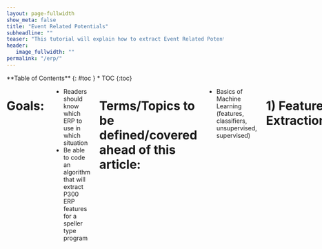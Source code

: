 ```yaml
---
layout: page-fullwidth
show_meta: false
title: "Event Related Potentials"
subheadline: ""
teaser: "This tutorial will explain how to extract Event Related Potentials "
header:
   image_fullwidth: ""
permalink: "/erp/"
---
```

<div class="row">
<div class="medium-4 medium-push-8 columns" markdown="1">
<div class="panel radius" markdown="1">
**Table of Contents**
{: #toc }
*  TOC
{:toc}
</div>
</div><!-- /.medium-4.columns -->


<div class="medium-8 medium-pull-4 columns" markdown="1">

# Goals:

* Readers should know which ERP to use in which situation
* Be able to code an algorithm that will extract P300 ERP features for a speller type program

# Terms/Topics to be defined/covered ahead of this article:

* Basics of Machine Learning (features, classifiers, unsupervised, supervised)

# 1) Feature Extraction
### __1.1 What is feature extraction__
Raw neural data, recorded from an EEG or other BCI device, includes a broad set of information about brain activity and some noise from external interference. Even with minimal noise, the complexity of the data in its raw form can be difficult to interpret. Feature extraction is the process of identifying and extracting meaningful information from raw neural data. This reduces the noise as well as the volume of data, making it easier to identify patterns and improves the accuracy of the BCI.

Some feature extraction methods are unsupervised. They do not use example data labelled with features to learn from. They simply extract the most significant information on their own by discarding similarities and focusing on the differences in the data. These methods include Principal Component Analysis (PCA), Wavelet transform, and more. Other methods like Common Spatial Patterns (CSP) are supervised. They require a set of labelled data to determine the specific patterns you would like to extract.

### __1.2 Which features to extract__
The choice of feature extraction methods will depend on several design choices including the type of brain processes being captured. In this document, we will focus on BCIs based on event-related potentials (ERPs).

The feature extraction step for ERP-based BCIs is fairly simple. The first step is to extract epochs. An epoch is a chunk of an EEG signal with a specified length and synchronised with an event (i.e. the presentation of a stimulus). Statistics of these epochs are then computed to extract features. For example, one may  simply compute the mean voltage recorded at each electrode site during the epoch. This feature is usually sufficient for identifying ERPs.

# 2) Event-Related Potential

### __2.1 What is an event-related potential__
An event-related potential, or ERP, is the electrophysiological response in the brain
to a specific motor or cognitive event (e.g. a stimulus). This stimulus can be almost
anything: a flashing light, a surprising sound, a blinking eyeld etc. In all cases, a bci
using ERP's will try to isolate and identify these small, event-related responses.

### __2.2 How to record an ERP with EEG__

A scalp-recorded EEG records the joint activity of millions of neurons making it almost impossible
to isolate each and every signal that relates to an ERP. The best we can do is look at the 
overall voltage changes. We call a change that appears to reflect a specific psychological 
process an _ERP component_.

An ERP waveform (Figure 1) contains the overall voltage changes over time starting at the onset
of the stimulus. It contains several wave peaks, which could be relevant ERP components. Each positive (P)
and negative (N) peak is followed by a number (i.e. N1, P2, N2, P3, etc.) representing the distance from
the stimulus onset (0 ms). This is the most common naming convention.

![Figure 1]({{ "/images/erp/Figure-1-ERP-waveform.png" | absolute_url }})

Figure 1. ERP waveform with a typical P3 wave. From (Hoffman et al., 2008)

### __2.3 How to use ERP's__
BCIs using ERPs are easier to use as they require very little training time. They can be used to monitor
attention and fatigue by studying how the brain reacts to certain external events. With visual stimuli, an
ERP-based BCI can be used as an input device with a relatively quick reaction time compared to other BCI's. 
For more information see: [An Introduction to the Event-Related Potential Technique By Steven J. Luck](https://mitpress.mit.edu/books/introduction-event-related-potential-technique-0)

### __2.4 How to generate an ERP__
Any sensory, motor or cognitive event can trigger an ERP, but most BCI's using ERPs are
sensory-based and use either visual or auditory stimuli. Both stimuli are more easily generated by a 
computer than other sensory input. Also, the visual cortex has been studied for decades, allowing us
to better interpret visual stimuli on the brain. Sensorimotor stimuli are also used in some BCIs while olfactory and gustatory
stimuli are rarely used.

### __2.5 The P3 family of ERP's__

One of the easiest approaches to make the brain generate an ERP is by developing experiments following the 
_oddball paradigm_. In these experiments, participants are shown a repetitive sequence of standard stimuli (e.g. pictures of cars)
interleaved, rarely by a deviant stimulus (e.g. a picture of a face). Our brain reacts to these "odd" stimuli by generating a large P3 or (P300) ERP component. The P3 wave peak occurs around 300-600 ms after the odd stimuli is presented. It is also called the P300
as when it was discovered it was believed the peak alsways occurred as 300 ms. 

This document will mainly focus on the P3 wave but there are other important ERP components used in BCI research, including the N2pc
(related to the attention), N4 or N400 (related to language) and the error related negativity (ERN). For further details on those compenents see: [An Introduction to the Event-Related Potential Technique By Steven J. Luck](https://mitpress.mit.edu/books/introduction-event-related-potential-technique-0)

The characteristics or the P3 make it very suitable for devloping BCIs. First of all, the P3 response is easy to measure with EEG, hence being suitable for non-invasive BCIs. Moreover, a P3-based BCI requires less than 10 minutes of training and it works with the majority of subjects, including those with severe neurological diseases.

### __2.6 History of P3-based BCIs__

The P3 is a ERP component reported by Sutton in 1967 but the first P3-based BCI was developed by Farwell and Donchin in 1988 to provide
a speller (virtual keyboard) for paralysed people. Users would look at a matrix of letters on a screen and were asked to focuson the letter
they wanted to input. The rows and columns of letters would flash randomly and whenever the letter of interest was highlighted it would 
appear to the brain as an "oddball" stimulus. the stimulus would be detected as a P3 ERP component and the BCI would output the corresponding letter.

After this first P3-based BCI was introduced, not much attention was given to this technology. According to Donchin et al. (2000) there were no P3-based BCI peer-reviewed papers from 1988 to 2000. The next five years saw only a modest increase in P3-based BCI articles, which often relies on offline analyses, such as analyzing other groups' data from the 2003 BCI Data Analysis Competition. 

In the last decade, P3-based BCIs have emerged as one of the main BCI categories due to several appealing features. It's straightforward to use, relatively fast, effective for most sers, and requires almost no training. P3-based BCIs can be used for a wide range of applications including controlling virtual keyboards, controlling a mouse, supporting decision-making, and so on.

# 3) How to record, process, and classify an ERP

This section presents a hands-on tutorial on how to extract ERPs from EEG data. We use the 
[Python MNE Library](http://martinos.org/mne/stable/index.html), which has good tools for eeg
and MEG data analysis. In addition, this library includes EEG datasets which can be downloaded
for free.

### __MNE Sample Dataset__

We use the sample dataset provided by MNE and recorded in an experiment where checkerboard
patterns were presented to the subject into the left and right visual field, interspersed by tones
to the left or right ear according to the following settings:
---The interval between the stimuli was 750 ms.
---Occasionally, a smiley face was presented at the center of the visual field.
---Subject was asked to press a key with the right index finder as soon as possible after the appearance of the face.
---EEG data from a 60-channel electrode cap was acquired simultaneously with MEG data.

The sample dataset can be downloaded with the following command:

mne.datasets.sample.data_path(verbose=True)

The trigger codes for each kind of stimulus are shown in the table below:

| Name   | Trigger code |    Content   |
|--------|:------------:|----------------------------------------:|
|  LA    |       1      | Response to left-ear auditory stimulus  |
|  RA    |       2      | Response to right-ear auditory stimulus |
|  LV    |       3      | Response to left visual field stimulus  |
|  RV    |       4      | Response to right visual field stimulus |
| smiley |       5      | Response to the smiley face             |
| button |      32      | Response triggered by the button press  |

For more information on processing examples of this dataset check [this link](http://martinos.org/mne/stable/manual/sample_dataset.html)

### __3.2 Importing data__

>> import mne
>> from mne.datasets import sample

>> data_path = sample.data_path()
>> raw_fname = data_path + '/MEG/sample/sample_audvis_filt-0-40_raw.fif'
>> Event_fname = data_path + '/MEG/sample/sample_audvis_filt-0-40_raw-eve.fif'
>> raw = mne.io.read_raw_fif(raw_fname, preload=True)
>> raw.set_eeg_reference()  # set EEG average reference

### __3.3 EEG Montage__

### __3.4 EEG Reference__

### __3.5 EEG Preprocessing__

   Before starting to extract features from a signal, it's important to remove the artifacts in 
order to clean the signals to enhance relevant information embedded in these signals. EEG
signals are known to be very noisy, as they can be easilyh affected by the electrical activity of the 
body (EOG and EMG) and environmental artifacts (e.g. 50 or 60 Hz power line). The preprocessing
step aims at increasing the SNR (Signal-to-Noise Ratio) of the signals.

--- _Bandpass 0.15 - 40 Hz_
--- _Select the most important channels (manually removing the less important channels for now)

### __3.6 Epoching__

ERP components are characterized by specific temporal variations according to the stimulus onset, 
therefore ERP-based BCIs exploit mostly the temporal information of a signal.

The ERP components can be quantified by averaging activity in the EEG time-locked to a specific
event. The results in a waveform associated with the processing of that specific event. The ERPs found in such tasks have a characterisitic waveform with clearly identifiable components. 

An epoech is a chunk of EEG recording in the time domain. Here we are using the stimulus-locked epoch,
which means that we consider 0 as the onset of the stimulus and then we extract the first N
milliseconds after that (e.g. if Nis 1500, we are sampling at 32 Hz and we have 100 stimuli, we have 
100 epochs of 48 samples (1.5s * 32) for each electrode).

Here is an example of Ephochs in a real time application:
__insert gif__

# Defining Epochs and computing ERP for left auditory condition
>> reject = dict(eeg=180e-6, eog=150e-6)
>> event_id, tmin, tmax = {'left/auditory': 1}, -0.2, 0.5
>> events = mne.read_events(event_fname)
>> epochs_params = dict(events=events, event_id=event_id, tmin=tmin,
tmax=tmax,reject=reject)

### __3.7 Extracting features__

Since a lot of modern-day ERP processing involves machine learning, the term 'feature' is 
frequently used in ERP analysis. A _feature_ is a measured property of a signal that is used as
input to the machine learning algorithm. For example, a commonly used feature for ERPs is _average voltage_ of the signal
at each time point across all the epochs. Extracting this feature does not require major computation
or processing, and it is easy to implement in MNE:

>> evoked_no_ref = mne.Epochs(raw_no_ref, **epochs_params).average()
>> del raw_no_ref  # save memory

>> title = 'EEG with Original reference'
>> evoked_no_ref.plot(titles=dict(eeg=title))
>> del raw_no_ref  # save memory

![Figure 2]({{ "/images/erp/Figure-2-EEG-original.png" | absolute_url }})

Once we have a feature vector, this could be used to in the classification step of the BCI to
produce meaningful outputs using machine learning (e.g. Simple Linear Regression, Linear Discriminant
Analysis, Support Vector Regression). 

# 4) Other methods for feature extraction

### __4.1 Dimension Reduction methods__

Brain signals can be measured through multiple channels. Not all information provided by these
channels is generally relevant for understanding the underlying phenomena of interest.
Dimension reduction technicques can be applied to reduce the dimension of the original data,
removing the irrelevant and redundant information. So the computational costs are reduced.

#### __4.1.1 Principal Component Analysis (PCA)__

   PCA is a statistical features extraction method that uses a linear transformation to
convert a set of observations possible correlated into a set of uncorrelated variables called
principal components. Linear transformations generates a set of components from the input data,
sorted according to their variance in such a way that the first principal component has the highest possible
variance. This variance allows PCA to separate the brain signal into different components.
   PCA is also a procedure to reduce the dimension of the features. Since the number of columns is 
less than the dimension of the input data. This decrease in dimensionality can reduce the complexity
of the subsequent classifying step in a BCI system. 

#### ___4.1.2. Independent Component Analysis (ICA)___

   ICA is a statistical procedure that splits a set of mixed signals to its sources with no
previous information on the nature of the signal. The only assumption involved in the ICA is that the 
unknown underlying sources are mutually independent in statistical terms. ICA assumes that the 
observed EEG signal is a mixture of several independent source signals coming from multiple
cognitive activities or artifacts.

### __ Wavelet Transform__
  
  Wavelets are functions of varying frequency and limited duration that allow simultaneous
analysis of the signal in both the time and frequency domain, in contrast to other modalities
of the signal analysis such as Fourier Transform (FT) that provides only an analysis of the 
signal activity in the frequency domain. FT gives information about the frequency content, 
but it is not accompanied by information on when those frequencies occur.

### __Further readings__

If you are interested in broadening your knowledge on ERPs and BCIs, we recommend the following 
papers/books to read. Most of them are freely available. We also indicated in bold face the 
main topic covered by the resource.

### __General on ERPs__

* Luck, Steven J. _An Introduction to the Event-Related Potential Technique._ 2nd ed. MIT Press. __The big book of ERPs: [Official website](https://mitpress.mit.edu/books/introduction-event-related-potential-technique-0)and... [PDF](http://libgen.io/get.php?md5=B714ED5B0251ED7628369F5BEA1096A4&key=0GSQ1BJ67SS26SZN)__
* Luck, Steven J. 2004. "Ten Simple Rules for Designing and Interpreting ERP Experiments." In _Event-Related Potentials: A Methods Handbook_ edited by T.C. Handy. __Good tutorial for designing ERP experiments, but also useful to us__
* Jung, Tzyy Ping, Scott Makeig, Marissa Westerfield, Jeanne Townsend, Eric Courchesne, and Terrence J. Sejnowski. 2001. "Analysis and Visualization of Single-Trial Event-Related Potentials" _Human Brain Mapping_ 14 (3): 166-85. doi:10.1002/hbm.1050. __Another tutorial__
* Comerchero, Marco D., and John Polich. 1999. "P3a and P3b from Typical Auditory and Visual Stimuli." _Clinical Neurophysiology_ 100 (1): 24-30
* Picton, Terrence w. 1992. "The P300 Wave of the Human Event-Related Potential." _Journal of Clinical Neurophysiology_ 9 (4): 456-79. http://journals.lww.com/clinicalneurophys/Abstract/1992/10000/The_P300_Wave_of_the_Human_Event_Related_Potential.2.aspx __P300__
* Polich, John. 2007. “Updating P300: An Integrative Theory of P3a and P3b.” _Clinical Neurophysiology_ 118 (10): 2128–48. doi:10.1016/j.clinph.2007.04.019. __P300__
* Pritchard, Walter S. 1981. “Psychophysiology of P300.” _Psychological Bulletin_ 89 (3): 506–40. http://www.ncbi.nlm.nih.gov/pubmed/7255627. __P300__
* Rohrbaugh, John W., Emanuel Donchin, and Charles W. Eriksen. 1974. “Decision Making and the P300 Component of the Cortical Evoked Response.” _Perception & Psychophysics_ 15 (2): 368–74. http://link.springer.com/article/10.3758/BF03213960. __P300 and decision making.__
* Snyder, Elaine, and Steven A. Hillyard. 1976. “Long-Latency Evoked Potentials to Irrelevant, Deviant Stimuli.” _Behavioral Biology_ 16 (3): 319–31. doi:10.1016/S0091-6773(76)91447-4. __P300 and N200__
* Squires, Nancy K., Kenneth C. Squires, and Steven A. Hillyard. 1975. “Two Varieties of Long-Latency Waves Evoked by Unpredictable Auditory Stimuli in Man.” _Electroencephalography and Clinical Neurophysiology_ 38 (4): 387–401. __Visual and auditory P300__
* Falkenstein, Michael, Jörg Hoormann, Stefan Christ, and Joachim Hohnsbein. 2000. “ERP Components on Reaction Errors and Their Functional Significance: A Tutorial.” _Biological Psychology_ 51 (2–3): 87–107. doi:10.1016/S0301-0511(99)00031-9. __This is on Error Negativity, another ERP__
* Yasuda, Asako, Atsushi Sato, Kaori Miyawaki, Hiroaki Kumano, and Tomifusa Kuboki. 2004. “Error-Related Negativity Reflects Detection of Negative Reward Prediction Error.” _Neuroreport_ 15 (16): 2561–65. doi:10.1097/00001756-200411150-00027. __Error negativity__
* Hillyard, Steven A., and Lourdes Anllo-Vento. 1998. “Event-Related Brain Potentials in the Study of Visual Selective Attention.” _Proceedings of the National Academy of Sciences_ 95 (3): 781–87. __Various visual ERPs__
* Hsu, Yi Fang, Jarmo A. Hämäläinen, Karolina Moutsopoulou, and Florian Waszak. 2015. “Auditory Event-Related Potentials over Medial Frontal Electrodes Express Both Negative and Positive Prediction Errors.” _Biological Psychology_ 106. Elsevier B.V.: 61–67. doi:10.1016/j.biopsycho.2015.02.001. __Error negativity but elicited by auditory stimuli__
* Polich, John. 2007. “Updating P300: An Integrative Theory of P3a and P3b.” _Clinical Neurophysiology_ 118 (10): 2128–48. [Link](https://www.ncbi.nlm.nih.gov/pmc/articles/PMC2715154/pdf/nihms31682.pdf) __P300__

### __2. Feature extraction__

* Donchin, Emanuel, and E. F. Heffley. 1978. “Multivariate Analysis of Event-Related Potential Data: A Tutorial Review.” _In Multidisciplinary Perspectives in Event-Related Brain Potential Research_, edited by Dave Otto, 555–72. Washington, D.C.: U.S. Government Printing Office. __Various analysis techniques for ERP-based BCIs__
* Poli, Riccardo, Caterina Cinel, Luca Citi, and Francisco Sepulveda. 2010. “Reaction-Time Binning: A Simple Method for Increasing the Resolving Power of ERP Averages.” _Psychophysiology_ 47 (3): 467–85. doi:10.1111/j.1469-8986.2009.00959.x. __Paper about the limits of averaging and how they can alter the shape of ERPs__
* Poli, Riccardo, Luca Citi, Mathew Salvaris, Caterina Cinel, and Francisco Sepulveda. 2010. “Eigenbrains: The Free Vibrational Modes of the Brain as a New Representation for EEG.” In _32nd Annual International Conference of the IEEE EMBS_, 6011–14. doi:10.1109/IEMBS.2010.5627593. __A novel feature extraction method for ERPs.__
* Congedo, Marco, Alexandre Barachant, and Anton Andreev. 2013. “A New Generation of Brain-Computer Interface Based on Riemannian Geometry.” _arXiv Preprint arXiv:1310.8115_ 33 (0). http://arxiv.org/abs/1310.8115. __Riemannian geometry as a feature extraction method__
* Al-ani, Tarik, and Dalila Trad. Signal processing and classification approaches for brain-computer interface. INTECH Open Access Publisher, 2010. [link](http://cdn.intechopen.com/pdfs/6798/I...erface.pdf)

### __3. ERP-based BCIs__
* Farwell, Lawrence A., and Emanuel Donchin. 1988. “Talking off the Top of Your Head: Toward a Mental Prosthesis Utilizing Event-Related Brain Potentials.” _Electroencephalography and Clinical Neurophysiology_ 70 (6): 510–23. [doi:http://dx.doi.org/10.1016/0013-4694(88)90149-6.](http://www.sciencedirect.com/science/article/pii/0013469488901496?via%3Dihub) __The first P300 speller__
* Fazel-Rezai, Reza, Brendan Z. Allison, Christoph Guger, Eric W. Sellers, Sonja C. Kleih, and Andrea Kübler. 2012. “P300 Brain Computer Interface: Current Challenges and Emerging Trends.” _Frontiers in Neuroengineering_ 5: 14. doi:10.3389/fneng.2012.00014. __A survey on P300-based BCIs, with a table similar to what I had in mind__
* Citi, Luca, Riccardo Poli, Caterina Cinel, and Francisco Sepulveda. 2008. “P300-Based BCI Mouse with Genetically-Optimized Analogue Control.” _IEEE Transactions on Neural Systems and Rehabilitation Engineering_ 16 (1): 51–61. doi:10.1109/TNSRE.2007.913184. __P300-based BCI mouse__
* Donchin, Emanuel, and Yael Arbel. 2009. “P300 Based Brain Computer Interfaces: A Progress Report.” In _Proceedings of the 5th International Conference on Foundations of Augmented Cognition_, 724–31. Springer Berlin Heidelberg. doi:10.1007/978-3-642-02812-0_82. __Another survey on P300-based BCIs__
* Matran-Fernandez, Ana, and Riccardo Poli. 2016. “Brain-Computer Interfaces for Detection and Localisation of Targets in Aerial Images.” _IEEE Transactions on Biomedical Engineering_ PP (99): 1–1. doi:10.1109/TBME.2016.2583200. __N2pc used to detect targets in rapid serial visual presentation__
* Furdea, Adrian, Sebastian Halder, D. J. Krusienski, Donald Bross, Femke Nijboer, Niels Birbaumer, and Andrea Kübler. 2009. “An Auditory Oddball (P300) Spelling System for Brain-Computer Interfaces.” _Psychophysiology_ 46 (3): 617–25. doi:10.1111/j.1469-8986.2008.00783.x. __Auditory P300 BCI speller.__
* . 
* Furdea, Adrian, Sebastian Halder, D. J. Krusienski, Donald Bross, Femke Nijboer, Niels Birbaumer, and Andrea Kübler. 2009. “An Auditory Oddball (P300) Spelling System for Brain-Computer Interfaces.” _Psychophysiology_ 46 (3): 617–25. doi:10.1111/j.1469-8986.2008.00783.x. __Auditory P300 BCI speller.__
* Nicolas-Alonso, Luis Fernando, and Jaime Gomez-Gil. 2012. “Brain Computer Interfaces, a Review.” Sensors 12 (2): 1211–79. doi:10.3390/s120201211. [Link](http://www.mdpi.com/1424-8220/12/2/1211/htm) __General review on BCIs__
* Rebsamen, Brice, Cuntai Guan, Haihong Zhang, Chuanchu Wang, Cheeleong Teo, Marcelo H. Ang, and Etienne Burdet. 2010. "A brain controlled wheelchair to navigate in familiar environments." _IEEE Transactions on Neural Systems and Rehabilitation Engineering_ 18 (6): 590-598. [Link](https://tel.archives-ouvertes.fr/tel-00459007/document)
* Szafir, D. 2010. "Non-Invasive BCI through EEG." unpublished Undergraduate Honors Thesis in Computer Science, Boston College. [Link](https://dlib.bc.edu/islandora/object/bc-ir:102430/datastream/PDF/view)
* Lotte, F., 2008. Study of electroencephalographic signal processing and classification techniques towards the use of brain-computer interfaces in virtual reality applications (Doctoral dissertation, INSA de Rennes). [Link](https://tel.archives-ouvertes.fr/tel-00356346v2/document)
* Fazel-Rezai, Reza, Brendan Z. Allison, Christoph Guger, Eric W. Sellers, Sonja C. Kleih, and Andrea Kübler. 2012. "P300 brain computer interface: current challenges and emerging trends." _Frontiers in neuroengineering_ 5 (14). [Link](https://www.frontiersin.org/articles/10.3389/fneng.2012.00014/full) __Another survey on P300-based BCIs__
* van Dinteren, Rik, Martijn Arns, Marijtje LA Jongsma, and Roy PC Kessels. 2014. "P300 development across the lifespan: a systematic review and meta-analysis." PloS one 9 (2): e87347. [Link](http://journals.plos.org/plosone/article?id=10.1371/journal.pone.0087347)
* Hoffmann, Ulrich, Jean-Marc Vesin, Touradj Ebrahimi, and Karin Diserens. 2008. "An efficient P300-based brain–computer interface for disabled subjects." _Journal of Neuroscience methods_ 167 (1): 115-125. [Link](https://infoscience.epfl.ch/record/101093/files/manuscript.pdf)


</div> <!-- end of table section -->

